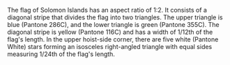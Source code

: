 The flag of Solomon Islands has an aspect ratio of 1:2. It consists of a diagonal stripe that divides the flag into two triangles. The upper triangle is blue (Pantone 286C), and the lower triangle is green (Pantone 355C). The diagonal stripe is yellow (Pantone 116C) and has a width of 1/12th of the flag's length. In the upper hoist-side corner, there are five white (Pantone White) stars forming an isosceles right-angled triangle with equal sides measuring 1/24th of the flag's length.